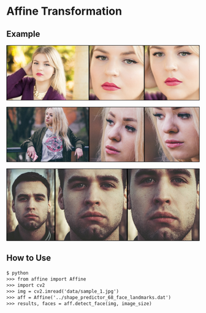 # Affine Transformation

## Example

![](results/result_1.jpg)

![](results/result_2.jpg)

![](results/result_3.jpg)


## How to Use

```
$ python
>>> from affine import Affine
>>> import cv2
>>> img = cv2.imread('data/sample_1.jpg')
>>> aff = Affine('../shape_predictor_68_face_landmarks.dat')
>>> results, faces = aff.detect_face(img, image_size)
```


